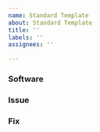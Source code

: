 ```yaml
---
name: Standard Template
about: Standard Template
title: ''
labels: ''
assignees: ''

---
```


### Software

### Issue

### Fix
